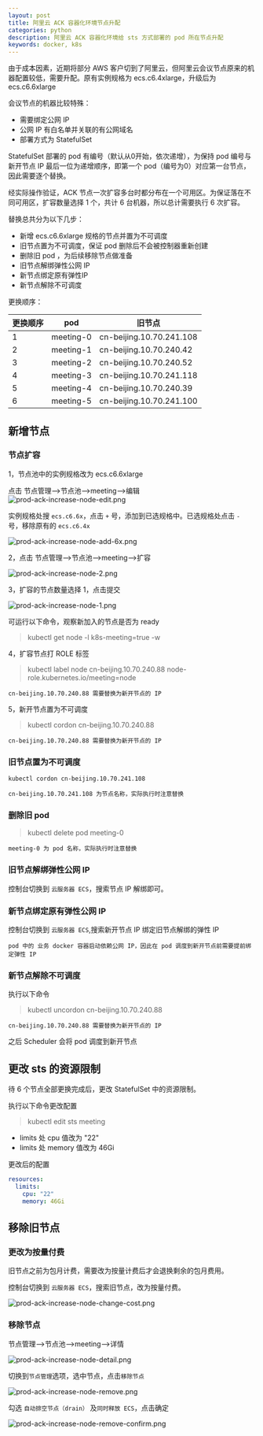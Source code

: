 ```yaml
---
layout: post
title: 阿里云 ACK 容器化环境节点升配
categories: python
description: 阿里云 ACK 容器化环境给 sts 方式部署的 pod 所在节点升配
keywords: docker, k8s
---
```


  由于成本因素，近期将部分 AWS 客户切到了阿里云，但阿里云会议节点原来的机器配置较低，需要升配。原有实例规格为 ecs.c6.4xlarge，升级后为 ecs.c6.6xlarge
  
  会议节点的机器比较特殊：
  
  - 需要绑定公网 IP
  - 公网 IP 有白名单并关联的有公网域名
  - 部署方式为 StatefulSet

StatefulSet 部署的 pod 有编号（默认从0开始，依次递增），为保持 pod 编号与新开节点 IP 最后一位为递增顺序，即第一个 pod（编号为0）对应第一台节点，因此需要逐个替换。

经实际操作验证，ACK 节点一次扩容多台时都分布在一个可用区。为保证落在不同可用区，扩容数量选择 1 个，共计 6 台机器，所以总计需要执行 6 次扩容。

替换总共分为以下几步：

- 新增 ecs.c6.6xlarge 规格的节点并置为不可调度
- 旧节点置为不可调度，保证 pod 删除后不会被控制器重新创建
- 删除旧 pod ，为后续移除节点做准备
- 旧节点解绑弹性公网 IP
- 新节点绑定原有弹性IP
- 新节点解除不可调度


更换顺序：

| 更换顺序   | pod    | 旧节点                       |
|--------|--------|---------------------------|
| 1      | meeting-0 | cn-beijing.10.70.241.108  |
| 2      | meeting-1 | cn-beijing.10.70.240.42   |
| 3      | meeting-2 | cn-beijing.10.70.240.52   |
| 4      | meeting-3 | cn-beijing.10.70.241.118  |
| 5      | meeting-4 | cn-beijing.10.70.240.39   |
| 6      | meeting-5 | cn-beijing.10.70.241.100  |

## 新增节点

### 节点扩容

1，节点池中的实例规格改为 ecs.c6.6xlarge

点击 节点管理-->节点池-->meeting-->编辑
![prod-ack-increase-node-edit.png](https://i.loli.net/2021/08/02/hIupwO9BbEXA3YH.png)

实例规格处搜 `ecs.c6.6x`，点击 `+` 号，添加到已选规格中。已选规格处点击 `-` 号，移除原有的 `ecs.c6.4x`

![prod-ack-increase-node-add-6x.png](https://i.loli.net/2021/08/02/VxvENYd3kFUonJ9.png)


2，点击 节点管理-->节点池-->meeting-->扩容

![prod-ack-increase-node-2.png](https://i.loli.net/2021/08/02/qa6bXGUhdP4JNLS.png)

3，扩容的节点数量选择 1，点击提交

![prod-ack-increase-node-1.png](https://i.loli.net/2021/08/02/rIKBAMPFueTlnQ6.png)

可运行以下命令，观察新加入的节点是否为 ready

> kubectl get node -l k8s-meeting=true -w

4，扩容节点打 ROLE 标签

> kubectl label node cn-beijing.10.70.240.88 node-role.kubernetes.io/meeting=node

```plain
cn-beijing.10.70.240.88 需要替换为新开节点的 IP
```

5，新开节点置为不可调度

> kubectl cordon cn-beijing.10.70.240.88

```plain
cn-beijing.10.70.240.88 需要替换为新开节点的 IP
```


### 旧节点置为不可调度

```shell
kubectl cordon cn-beijing.10.70.241.108
```

```plain
cn-beijing.10.70.241.108 为节点名称，实际执行时注意替换
```

### 删除旧 pod

> kubectl delete pod meeting-0

```plain
meeting-0 为 pod 名称，实际执行时注意替换
```

### 旧节点解绑弹性公网 IP

控制台切换到 `云服务器 ECS`，搜索节点 IP 解绑即可。

### 新节点绑定原有弹性公网 IP

控制台切换到 `云服务器 ECS`,搜索新开节点 IP 绑定旧节点解绑的弹性 IP

```plain
pod 中的 业务 docker 容器启动依赖公网 IP，因此在 pod 调度到新开节点前需要提前绑定弹性 IP
```

### 新节点解除不可调度

执行以下命令

> kubectl uncordon cn-beijing.10.70.240.88

```plain
cn-beijing.10.70.240.88 需要替换为新开节点的 IP
```

之后 Scheduler 会将 pod 调度到新开节点

## 更改 sts 的资源限制

待 6 个节点全部更换完成后，更改 StatefulSet 中的资源限制。

执行以下命令更改配置

> kubectl edit sts meeting

 - limits 处 cpu 值改为 "22"
 - limits 处 memory 值改为 46Gi

更改后的配置

```yaml
resources:
  limits:
    cpu: "22"
    memory: 46Gi
```


## 移除旧节点

### 更改为按量付费

旧节点之前为包月计费，需要改为按量计费后才会退换剩余的包月费用。

控制台切换到 `云服务器 ECS`，搜索旧节点，改为按量付费。

![prod-ack-increase-node-change-cost.png](https://i.loli.net/2021/08/02/UXzkj9LJ6tZfEoR.png)

### 移除节点

节点管理-->节点池-->meeting-->详情

![prod-ack-increase-node-detail.png](https://i.loli.net/2021/08/02/rmBd6sSkpziTRJ5.png)

切换到`节点管理`选项，选中节点，点击`移除节点`

![prod-ack-increase-node-remove.png](https://i.loli.net/2021/08/02/WyocGKZhbux8aS3.png)

勾选 `自动排空节点（drain）` 及`同时释放 ECS`，点击确定

![prod-ack-increase-node-remove-confirm.png](https://i.loli.net/2021/08/02/KfsAJYe4o2hBOw1.png)

